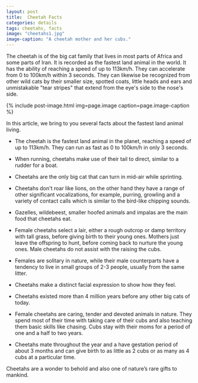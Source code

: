 ```yaml
---
layout: post
title:  Cheetah Facts
categories: details
tags: cheetahs, facts
image: "cheetahs1.jpg"
image-caption: "A cheetah mother and her cubs."
---
```


The cheetah is of the big cat family that lives in most parts of Africa and some parts of Iran. It is recorded as the fastest land animal in the world. It has the ability of reaching a speed of up to 113km/h. They can accelerate from 0 to 100km/h within 3 seconds. They can likewise be recognized from other wild cats by their smaller size, spotted coats, little heads and ears and unmistakable "tear stripes" that extend from the eye's side to the nose's side.

{% include post-image.html img=page.image caption=page.image-caption %}

In this article, we bring to you several facts about the fastest land animal living.

- The cheetah is the fastest land animal in the planet, reaching a speed of up to 113km/h. They can run as fast as 0 to 100km/h in only 3 seconds. 

- When running, cheetahs make use of their tail to direct, similar to a rudder for a boat. 

- Cheetahs are the only big cat that can turn in mid-air while sprinting.

- Cheetahs don't roar like lions, on the other hand they have a range of other significant vocalizations, for example, purring, growling and a variety of contact calls which is similar to the bird-like chipping sounds. 

- Gazelles, wildebeest, smaller hoofed animals and impalas are the main food that cheetahs eat.

- Female cheetahs select a lair, either a rough outcrop or damp territory with tall grass, before giving birth to their young ones. Mothers just leave the offspring to hunt, before coming back to nurture the young ones. Male cheetahs do not assist with the raising the cubs. 

- Females are solitary in nature, while their male counterparts have a tendency to live in small groups of 2-3 people, usually from the same litter.

- Cheetahs make a distinct facial expression to show how they feel.

- Cheetahs existed more than 4 million years before any other big cats of today.

- Female cheetahs are caring, tender and devoted animals in nature. They spend most of their time with taking care of their cubs and also teaching them basic skills like chasing. Cubs stay with their moms for a period of one and a half to two years.

- Cheetahs mate throughout the year and a have gestation period of about 3 months and can give birth to as little as 2 cubs or as many as 4 cubs at a particular time.


Cheetahs are a wonder to behold and also one of nature’s rare gifts to mankind.

